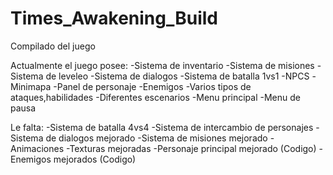 # Times_Awakening_Build
Compilado del juego

Actualmente el juego posee:
-Sistema de inventario
-Sistema de misiones
-Sistema de leveleo
-Sistema de dialogos
-Sistema de batalla 1vs1
-NPCS
-Minimapa
-Panel de personaje
-Enemigos
-Varios tipos de ataques,habilidades
-Diferentes escenarios
-Menu principal
-Menu de pausa

Le falta:
-Sistema de batalla 4vs4
-Sistema de intercambio de personajes
-Sistema de dialogos mejorado
-Sistema de misiones mejorado
-Animaciones
-Texturas mejoradas
-Personaje principal mejorado (Codigo)
-Enemigos mejorados (Codigo)



